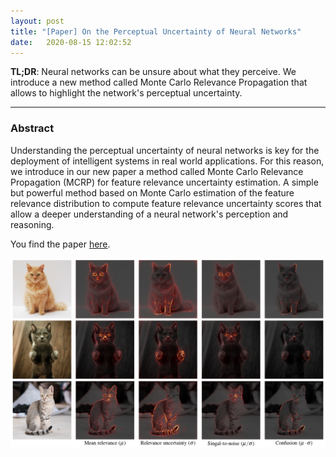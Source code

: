 ```yaml
---
layout: post
title: "[Paper] On the Perceptual Uncertainty of Neural Networks"
date:   2020-08-15 12:02:52 
---
```


**TL;DR**: Neural networks can be unsure about what they perceive. We introduce a new method called Monte Carlo Relevance Propagation that allows to highlight the network's perceptual uncertainty.

---

### Abstract

Understanding the perceptual uncertainty of neural networks is key for the deployment of intelligent systems in real world applications. For this reason, we introduce in our new paper a method called Monte Carlo Relevance Propagation (MCRP) for feature relevance uncertainty estimation. A simple but powerful method based on Monte Carlo estimation of the feature relevance distribution to compute feature relevance uncertainty scores that allow a deeper understanding of a neural network's perception and reasoning.

You find the paper [here][mcrp_paper].

![Cats](/assets/images/post5/cats.png)

<!-- Links -->
[mcrp_paper]: https://arxiv.org/abs/2008.01468
